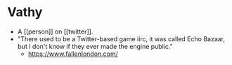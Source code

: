 # Vathy
- A [[person]] on [[twitter]].
- "There used to be a Twitter-based game iirc, it was called Echo Bazaar, but I don't know if they ever made the engine public."
    - https://www.fallenlondon.com/
